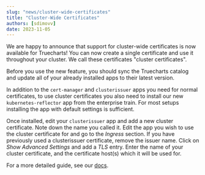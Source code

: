 ```yaml
---
slug: "news/cluster-wide-certificates"
title: "Cluster-Wide Certificates"
authors: [sdimovv]
date: 2023-11-05
---
```


We are happy to announce that support for cluster-wide certificates is now available for Truecharts! You can now create a single certificate and use it throughout your cluster. We call these certificates "cluster certificates".

Before you use the new feature, you should sync the Truecharts catalog and update all of your already installed apps to their latest version.

In addition to the `cert-manager` and `clusterissuer` apps you need for normal certificates, to use cluster certificates you also need to install our new `kubernetes-reflector` app from the enterprise train. For most setups installing the app with default settings is sufficient.

Once installed, edit your `clusterissuer` app and add a new cluster certificate. Note down the name you called it. Edit the app you wish to use the cluster certificate for and go to the _Ingress_ section. If you have previously used a clusterissuer certificate, remove the issuer name. Click on _Show Advanced Settings_ and add a _TLS_ entry. Enter the name of your cluster certificate, and the certificate host(s) which it will be used for.

For a more detailed guide, see our [docs](/charts/premium/clusterissuer/cluster-certificates/).
